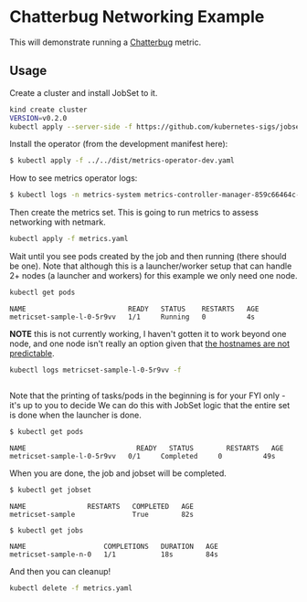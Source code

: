 # Chatterbug Networking Example

This will demonstrate running a [Chatterbug](https://github.com/hpcgroup/chatterbug) metric.

## Usage

Create a cluster and install JobSet to it.

```bash
kind create cluster
VERSION=v0.2.0
kubectl apply --server-side -f https://github.com/kubernetes-sigs/jobset/releases/download/$VERSION/manifests.yaml
```

Install the operator (from the development manifest here):

```bash
$ kubectl apply -f ../../dist/metrics-operator-dev.yaml
```

How to see metrics operator logs:

```bash
$ kubectl logs -n metrics-system metrics-controller-manager-859c66464c-7rpbw
```

Then create the metrics set. This is going to run metrics to assess networking with netmark.

```bash
kubectl apply -f metrics.yaml
```

Wait until you see pods created by the job and then running (there should be one).
Note that although this is a launcher/worker setup that can handle 2+ nodes (a launcher and workers)
for this example we only need one node.

```bash
kubectl get pods
```
```console
NAME                         READY   STATUS    RESTARTS   AGE
metricset-sample-l-0-5r9vv   1/1     Running   0          4s
```

**NOTE** this is not currently working, I haven't gotten it to work beyond one node, and one node isn't
really an option given that [the hostnames are not predictable](https://github.com/kubernetes-sigs/jobset/issues/290).

```bash
kubectl logs metricset-sample-l-0-5r9vv -f
```
```console
```

Note that the printing of tasks/pods in the beginning is for your FYI only - it's up to you to decide 
We can do this with JobSet logic that the entire set is done when the launcher is done.

```bash
$ kubectl get pods
```
```console
NAME                           READY   STATUS        RESTARTS   AGE
metricset-sample-l-0-5r9vv   0/1     Completed     0          49s
```

When you are done, the job and jobset will be completed.

```bash
$ kubectl get jobset
```
```console
NAME               RESTARTS   COMPLETED   AGE
metricset-sample              True        82s
```
```bash
$ kubectl get jobs
```
```console
NAME                   COMPLETIONS   DURATION   AGE
metricset-sample-n-0   1/1           18s        84s
```

And then you can cleanup!

```bash
kubectl delete -f metrics.yaml
```
